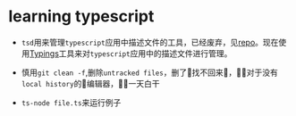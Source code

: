 # learning typescript

*  `tsd`用来管理`typescript`应用中描述文件的工具，已经废弃，见[repo](https://github.com/DefinitelyTyped/tsd)。现在使用[Typings](https://github.com/typings/typings)工具来对`typescript`应用中的描述文件进行管理。

* 慎用`git clean -f`,删除`untracked files`，删了找不回来，对于没有`local history`的编辑器，一天白干

* `ts-node file.ts`来运行例子
